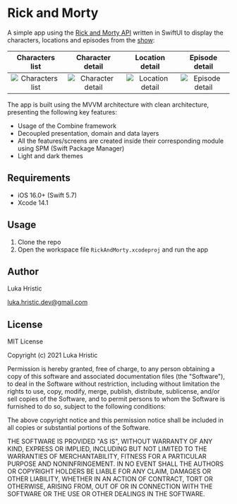 # Rick and Morty

A simple app using the [Rick and Morty API](https://rickandmortyapi.com) written in SwiftUI to display the characters, locations and episodes from the [show](https://en.wikipedia.org/wiki/Rick_and_Morty):

Characters list           |  Character detail  |  Location detail  |  Episode detail
:-------------------------:|:-------------------------:|:-------------------------:|:-------------------------:
<img alt="Characters list" src="Screenshots/characters_list.png">|<img alt="Character detail" src="Screenshots/character_detail.png">|<img alt="Location detail" src="Screenshots/location_detail.png">|<img alt="Episode detail" src="Screenshots/episode_detail.png">


The app is built using the MVVM architecture with clean architecture, presenting the following key features:
- Usage of the Combine framework
- Decoupled presentation, domain and data layers
- All the features/screens are created inside their corresponding module using SPM (Swift Package Manager)
- Light and dark themes

## Requirements

- iOS 16.0+ (Swift 5.7)
- Xcode 14.1

## Usage
1. Clone the repo
2. Open the workspace file `RickAndMorty.xcodeproj` and run the app

## Author
Luka Hristic

luka.hristic.dev@gmail.com

## License
MIT License

Copyright (c) 2021 Luka Hristic

Permission is hereby granted, free of charge, to any person obtaining a copy
of this software and associated documentation files (the "Software"), to deal
in the Software without restriction, including without limitation the rights
to use, copy, modify, merge, publish, distribute, sublicense, and/or sell
copies of the Software, and to permit persons to whom the Software is
furnished to do so, subject to the following conditions:

The above copyright notice and this permission notice shall be included in all
copies or substantial portions of the Software.

THE SOFTWARE IS PROVIDED "AS IS", WITHOUT WARRANTY OF ANY KIND, EXPRESS OR
IMPLIED, INCLUDING BUT NOT LIMITED TO THE WARRANTIES OF MERCHANTABILITY,
FITNESS FOR A PARTICULAR PURPOSE AND NONINFRINGEMENT. IN NO EVENT SHALL THE
AUTHORS OR COPYRIGHT HOLDERS BE LIABLE FOR ANY CLAIM, DAMAGES OR OTHER
LIABILITY, WHETHER IN AN ACTION OF CONTRACT, TORT OR OTHERWISE, ARISING FROM,
OUT OF OR IN CONNECTION WITH THE SOFTWARE OR THE USE OR OTHER DEALINGS IN THE
SOFTWARE.
